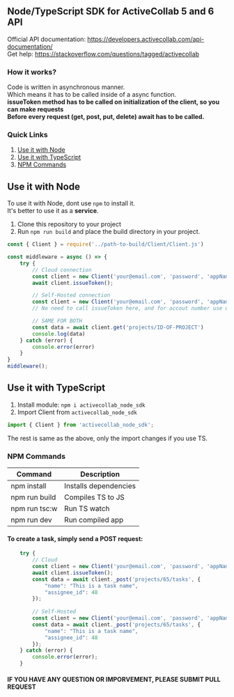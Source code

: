 ## Node/TypeScript SDK for ActiveCollab 5 and 6 API
Official API documentation: https://developers.activecollab.com/api-documentation/  
Get help: https://stackoverflow.com/questions/tagged/activecollab

### How it works?
Code is written in asynchronous manner.  
Which means it has to be called inside of a async function.<br/>
**issueToken method has to be called on initialization of the client, so you can make requests**<br/>
**Before every request (get, post, put, delete) await has to be called.**

### Quick Links
1. [Use it with Node](#Use-it-with-Node)<br/>
2. [Use it with TypeScript](#Use-it-with-TypeScript)<br/>
3. [NPM Commands](#NPM-Commands)<br/>

## Use it with Node
To use it with Node, dont use `npm` to install it.  
It's better to use it as a **service**.  
1. Clone this repository to your project
2. Run `npm run build` and place the build directory in your project.  

```javascript
const { Client } = require('../path-to-build/Client/Client.js')

const middleware = async () => {
    try {
        // Cloud connection
        const client = new Client('your@email.com', 'password', 'appName', 'organization-name', ACCOUNT_ID);
        await client.issueToken();

        // Self-Hosted connection
        const client = new Client('your@email.com', 'password', 'appName', 'organization-name', undefined, "YOUR-URL");
        // No need to call issueToken here, and for accout number use undefined as the value

        // SAME FOR BOTH 
        const data = await client.get('projects/ID-OF-PROJECT')
        console.log(data)
    } catch (error) {
        console.error(error)
    }
}
middleware();
```

## Use it with TypeScript
1. Install module: ```npm i activecollab_node_sdk```
2. Import Client from ```activecollab_node_sdk```

```javascript
import { Client } from 'activecollab_node_sdk';
```
The rest is same as the above, only the import changes if you use TS.

### NPM Commands

| Command      | Description |
| ----------- | ----------- |
| npm install     | Installs dependencies       |
| npm run build   | Compiles TS to JS        |
| npm run tsc:w   | Run TS watch
| npm run dev   | Run compiled app

#### To create a task, simply send a POST request:
```javascript
    try {
        // Cloud
        const client = new Client('your@email.com', 'password', 'appName', 'organization-name', 123456);
        await client.issueToken();
        const data = await client._post('projects/65/tasks', {
            "name": "This is a task name",
            "assignee_id": 48
        });
        
        // Self-Hosted
        const client = new Client('your@email.com', 'password', 'appName', 'organization-name', undefined, "YOUR-URL");
        const data = await client._post('projects/65/tasks', {
            "name": "This is a task name",
            "assignee_id": 48
        });
    } catch (error) {
        console.error(error);
    }
```
#### IF YOU HAVE ANY QUESTION OR IMPORVEMENT, PLEASE SUBMIT PULL REQUEST
